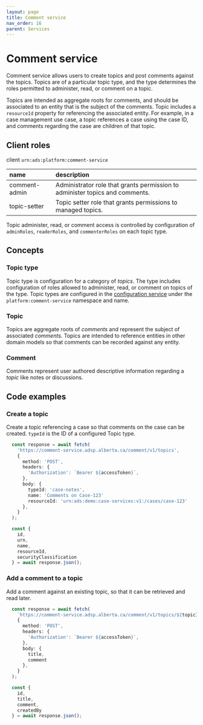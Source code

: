 ```yaml
---
layout: page
title: Comment service
nav_order: 16
parent: Services
---
```


# Comment service
Comment service allows users to create topics and post comments against the topics. Topics are of a particular topic type, and the type determines the roles permitted to administer, read, or comment on a topic.

Topics are intended as aggregate roots for comments, and should be associated to an entity that is the subject of the comments. Topic includes a `resourceId` property for referencing the associated entity. For example, in a case management use case, a topic references a case using the case ID, and comments regarding the case are children of that topic.

## Client roles
client `urn:ads:platform:comment-service`

| name | description |
|:-|:-|
| comment-admin | Administrator role that grants permission to administer topics and comments. |
| topic-setter | Topic setter role that grants permissions to managed topics. |

Topic administer, read, or comment access is controlled by configuration of `adminRoles`, `readerRoles`, and `commenterRoles` on each topic type.

## Concepts
### Topic type
Topic type is configuration for a category of *topics*. The type includes configuration of roles allowed to administer, read, or comment on topics of the type. Topic types are configured in the [configuration service](configuration-service.md) under the `platform:comment-service` namespace and name.

### Topic
Topics are aggregate roots of *comments* and represent the subject of associated *comments*. Topics are intended to reference entities in other domain models so that comments can be recorded against any entity.

### Comment
Comments represent user authored descriptive information regarding a *topic* like notes or discussions.

## Code examples

### Create a topic
Create a topic referencing a case so that comments on the case can be created. `typeId` is the ID of a configured Topic type.

```typescript
  const response = await fetch(
    'https://comment-service.adsp.alberta.ca/comment/v1/topics',
    {
      method: 'POST',
      headers: {
        'Authorization': `Bearer ${accessToken}`,
      },
      body: {
        typeId: 'case-notes',
        name: 'Comments on Case-123'
        resourceId: 'urn:ads:demo:case-services:v1:/cases/case-123'
      },
    }
  );

  const {
    id,
    urn,
    name,
    resourceId,
    securityClassification
  } = await response.json();
```

### Add a comment to a topic
Add a comment against an existing topic, so that it can be retrieved and read later.

```typescript
  const response = await fetch(
    `https://comment-service.adsp.alberta.ca/comment/v1/topics/${topicId}/comments`,
    {
      method: 'POST',
      headers: {
        'Authorization': `Bearer ${accessToken}`,
      },
      body: {
        title,
        comment
      },
    }
  );

  const {
    id,
    title,
    comment,
    createdBy
  } = await response.json();
```
